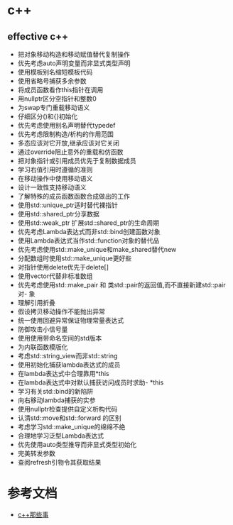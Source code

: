 # c++

## effective c++

- 把对象移动构造和移动赋值替代复制操作
- 优先考虑auto声明变量而非显式类型声明
- 使用模板别名缩短模板代码
- 使用省略号捕获多余参数
- 将成员函数看作this指针在调用
- 用nullptr区分空指针和整数0
- 为swap专门重载移动语义
- 仔细区分()和{}初始化
- 优先考虑使用别名声明替代typedef
- 优先考虑限制构造/析构的作用范围
- 多态应该对它开放,继承应该对它关闭
- 通过override阻止意外的重载和仿函数
- 把对象指针或引用成员优先于复制数据成员
- 学习右值引用时遵循的准则
- 在移动操作中使用移动语义
- 设计一致性支持移动语义
- 了解特殊的成员函数函数合成做出的工作
- 使用std::unique_ptr适时替代裸指针
- 使用std::shared_ptr分享数据
- 使用std::weak_ptr 扩展std::shared_ptr的生命周期
- 优先考虑Lambda表达式而非std::bind创建函数对象
- 使用Lambda表达式当作std::function对象的替代品
- 优先考虑使用std::make_unique和make_shared替代new
- 分配数组时使用std::make_unique更好些
- 对指针使用delete优先于delete[]
- 使用vector代替非标准数组
- 优先考虑使用std::make_pair 和 类std::pair的返回值,而不直接新建std::pair对- 象
- 理解引用折叠
- 假设拷贝移动操作不能抛出异常
- 统一使用回避异常保证物理常量表达式
- 防御攻击小信号量
- 使用使用带命名空间的std版本
- 为内联函数模版化
- 考虑std::string_view而非std::string
- 使用初始化捕获lambda表达式的成员
- 在lambda表达式中合理靠用*this
- 在lambda表达式中对默认捕获访问成员时求助- *this
- 学习有关std::bind的新陷阱
- 向右移动lambda捕获的实参
- 使用nullptr检查提供自定义析构代码
- 认清std::move和std::forward 的区别
- 考虑学习std::make_unique的绵绵不绝
- 合理地学习泛型Lambda表达式
- 优先使用auto类型推导而非显式类型初始化
- 完美转发参数
- 查阅refresh引物令其获取结果

# 参考文档

- [c++那些事](https://light-city.github.io/stories_things/)
